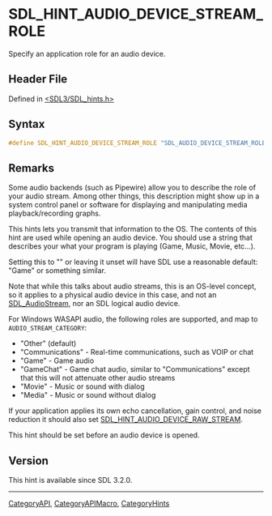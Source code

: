 # SDL_HINT_AUDIO_DEVICE_STREAM_ROLE

Specify an application role for an audio device.

## Header File

Defined in [<SDL3/SDL_hints.h>](https://github.com/libsdl-org/SDL/blob/main/include/SDL3/SDL_hints.h)

## Syntax

```c
#define SDL_HINT_AUDIO_DEVICE_STREAM_ROLE "SDL_AUDIO_DEVICE_STREAM_ROLE"
```

## Remarks

Some audio backends (such as Pipewire) allow you to describe the role of
your audio stream. Among other things, this description might show up in a
system control panel or software for displaying and manipulating media
playback/recording graphs.

This hints lets you transmit that information to the OS. The contents of
this hint are used while opening an audio device. You should use a string
that describes your what your program is playing (Game, Music, Movie,
etc...).

Setting this to "" or leaving it unset will have SDL use a reasonable
default: "Game" or something similar.

Note that while this talks about audio streams, this is an OS-level
concept, so it applies to a physical audio device in this case, and not an
[SDL_AudioStream](SDL_AudioStream), nor an SDL logical audio device.

For Windows WASAPI audio, the following roles are supported, and map to
`AUDIO_STREAM_CATEGORY`:

- "Other" (default)
- "Communications" - Real-time communications, such as VOIP or chat
- "Game" - Game audio
- "GameChat" - Game chat audio, similar to "Communications" except that
  this will not attenuate other audio streams
- "Movie" - Music or sound with dialog
- "Media" - Music or sound without dialog

If your application applies its own echo cancellation, gain control, and
noise reduction it should also set
[SDL_HINT_AUDIO_DEVICE_RAW_STREAM](SDL_HINT_AUDIO_DEVICE_RAW_STREAM).

This hint should be set before an audio device is opened.

## Version

This hint is available since SDL 3.2.0.

----
[CategoryAPI](CategoryAPI), [CategoryAPIMacro](CategoryAPIMacro), [CategoryHints](CategoryHints)

